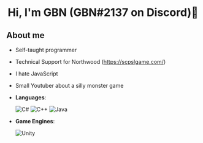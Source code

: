 <h1 align="center"> Hi, I'm GBN (GBN#2137 on Discord)👋</h1>

## **About me**
- Self-taught programmer
- Technical Support for Northwood (https://scpslgame.com/)
- I hate JavaScript
- Small Youtuber about a silly monster game

- **Languages**:
    
    ![C#](https://img.shields.io/badge/C%23-239120?style=for-the-badge&logo=c-sharp&logoColor=white)
    ![C++](https://img.shields.io/badge/C++%20-%2300599C.svg?style=for-the-badge&logo=c%2B%2B&logoColor=white)
    ![Java](https://img.shields.io/badge/Java-ED8B00?style=for-the-badge&logo=openjdk&logoColor=white)
- **Game Engines**:

    ![Unity](https://img.shields.io/badge/Unity-100000?style=for-the-badge&logo=unity&logoColor=white)
<!--
**GraczBezNicku/GraczBezNicku** is a ✨ _special_ ✨ repository because its `README.md` (this file) appears on your GitHub profile.

Here are some ideas to get you started:

- 🔭 I’m currently working on ...
- 🌱 I’m currently learning ...
- 👯 I’m looking to collaborate on ...
- 🤔 I’m looking for help with ...
- 💬 Ask me about ...
- 📫 How to reach me: ...
- 😄 Pronouns: ...
- ⚡ Fun fact: ...
-->
